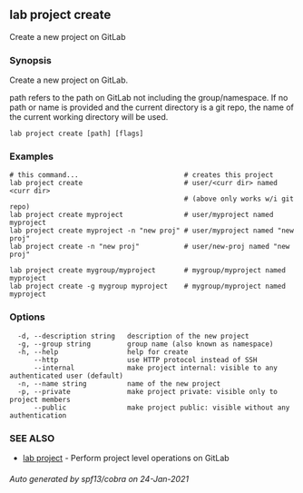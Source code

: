 ## lab project create

Create a new project on GitLab

### Synopsis

Create a new project on GitLab.

path refers to the path on GitLab not including the group/namespace. If no path
or name is provided and the current directory is a git repo, the name of the
current working directory will be used.

```
lab project create [path] [flags]
```

### Examples

```
# this command...                          # creates this project
lab project create                         # user/<curr dir> named <curr dir>
                                           # (above only works w/i git repo)
lab project create myproject               # user/myproject named myproject
lab project create myproject -n "new proj" # user/myproject named "new proj"
lab project create -n "new proj"           # user/new-proj named "new proj"

lab project create mygroup/myproject       # mygroup/myproject named myproject
lab project create -g mygroup myproject    # mygroup/myproject named myproject
```

### Options

```
  -d, --description string   description of the new project
  -g, --group string         group name (also known as namespace)
  -h, --help                 help for create
      --http                 use HTTP protocol instead of SSH
      --internal             make project internal: visible to any authenticated user (default)
  -n, --name string          name of the new project
  -p, --private              make project private: visible only to project members
      --public               make project public: visible without any authentication
```

### SEE ALSO

* [lab project](lab_project.md)	 - Perform project level operations on GitLab

###### Auto generated by spf13/cobra on 24-Jan-2021
